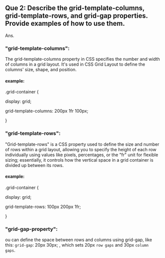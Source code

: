  ## Que 2: Describe the grid-template-columns, grid-template-rows, and grid-gap properties. Provide examples of how to use them.

 Ans.
 ### "grid-template-columns":
 The grid-template-columns property in CSS specifies the number and width of columns in a grid layout. It's used in CSS Grid Layout to define the columns' size, shape, and position. 

 #### example:
 .grid-container {

  display: grid;

  grid-template-columns: 200px 1fr 100px;

}
### "grid-template-rows":
"Grid-template-rows" is a CSS property used to define the size and number of rows within a grid layout, allowing you to specify the height of each row individually using values like pixels, percentages, or the "fr" unit for flexible sizing; essentially, it controls how the vertical space in a grid container is divided up between its rows. 


#### example:
.grid-container {

  display: grid;

  grid-template-rows: 100px 200px 1fr; 

}

### "grid-gap-property":
ou can define the space between rows and columns using grid-gap, like this: `grid-gap`: 20px 30px; , which sets 20px `row gaps` and 30px `column gaps`.
